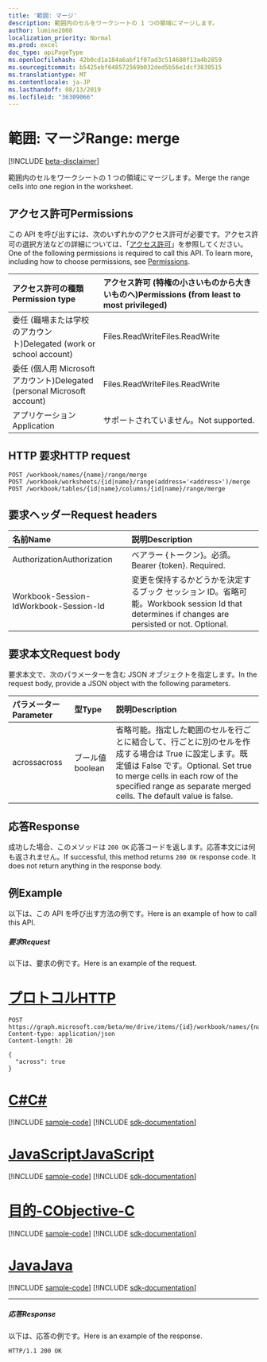 ```yaml
---
title: '範囲: マージ'
description: 範囲内のセルをワークシートの 1 つの領域にマージします。
author: lumine2008
localization_priority: Normal
ms.prod: excel
doc_type: apiPageType
ms.openlocfilehash: 42b0cd1a184a6abf1f07ad3c514680f13a4b2859
ms.sourcegitcommit: b5425ebf648572569b032ded5b56e1dcf3830515
ms.translationtype: MT
ms.contentlocale: ja-JP
ms.lasthandoff: 08/13/2019
ms.locfileid: "36309066"
---
```

# <a name="range-merge"></a><span data-ttu-id="ac4f0-103">範囲: マージ</span><span class="sxs-lookup"><span data-stu-id="ac4f0-103">Range: merge</span></span>

[!INCLUDE [beta-disclaimer](../../includes/beta-disclaimer.md)]

<span data-ttu-id="ac4f0-104">範囲内のセルをワークシートの 1 つの領域にマージします。</span><span class="sxs-lookup"><span data-stu-id="ac4f0-104">Merge the range cells into one region in the worksheet.</span></span>
## <a name="permissions"></a><span data-ttu-id="ac4f0-105">アクセス許可</span><span class="sxs-lookup"><span data-stu-id="ac4f0-105">Permissions</span></span>
<span data-ttu-id="ac4f0-p101">この API を呼び出すには、次のいずれかのアクセス許可が必要です。アクセス許可の選択方法などの詳細については、「[アクセス許可](/graph/permissions-reference)」を参照してください。</span><span class="sxs-lookup"><span data-stu-id="ac4f0-p101">One of the following permissions is required to call this API. To learn more, including how to choose permissions, see [Permissions](/graph/permissions-reference).</span></span>

|<span data-ttu-id="ac4f0-108">アクセス許可の種類</span><span class="sxs-lookup"><span data-stu-id="ac4f0-108">Permission type</span></span>      | <span data-ttu-id="ac4f0-109">アクセス許可 (特権の小さいものから大きいものへ)</span><span class="sxs-lookup"><span data-stu-id="ac4f0-109">Permissions (from least to most privileged)</span></span>              |
|:--------------------|:---------------------------------------------------------|
|<span data-ttu-id="ac4f0-110">委任 (職場または学校のアカウント)</span><span class="sxs-lookup"><span data-stu-id="ac4f0-110">Delegated (work or school account)</span></span> | <span data-ttu-id="ac4f0-111">Files.ReadWrite</span><span class="sxs-lookup"><span data-stu-id="ac4f0-111">Files.ReadWrite</span></span>    |
|<span data-ttu-id="ac4f0-112">委任 (個人用 Microsoft アカウント)</span><span class="sxs-lookup"><span data-stu-id="ac4f0-112">Delegated (personal Microsoft account)</span></span> | <span data-ttu-id="ac4f0-113">Files.ReadWrite</span><span class="sxs-lookup"><span data-stu-id="ac4f0-113">Files.ReadWrite</span></span>    |
|<span data-ttu-id="ac4f0-114">アプリケーション</span><span class="sxs-lookup"><span data-stu-id="ac4f0-114">Application</span></span> | <span data-ttu-id="ac4f0-115">サポートされていません。</span><span class="sxs-lookup"><span data-stu-id="ac4f0-115">Not supported.</span></span> |

## <a name="http-request"></a><span data-ttu-id="ac4f0-116">HTTP 要求</span><span class="sxs-lookup"><span data-stu-id="ac4f0-116">HTTP request</span></span>
<!-- { "blockType": "ignored" } -->
```http
POST /workbook/names/{name}/range/merge
POST /workbook/worksheets/{id|name}/range(address='<address>')/merge
POST /workbook/tables/{id|name}/columns/{id|name}/range/merge

```
## <a name="request-headers"></a><span data-ttu-id="ac4f0-117">要求ヘッダー</span><span class="sxs-lookup"><span data-stu-id="ac4f0-117">Request headers</span></span>
| <span data-ttu-id="ac4f0-118">名前</span><span class="sxs-lookup"><span data-stu-id="ac4f0-118">Name</span></span>       | <span data-ttu-id="ac4f0-119">説明</span><span class="sxs-lookup"><span data-stu-id="ac4f0-119">Description</span></span>|
|:---------------|:----------|
| <span data-ttu-id="ac4f0-120">Authorization</span><span class="sxs-lookup"><span data-stu-id="ac4f0-120">Authorization</span></span>  | <span data-ttu-id="ac4f0-p102">ベアラー {トークン}。必須。</span><span class="sxs-lookup"><span data-stu-id="ac4f0-p102">Bearer {token}. Required.</span></span> |
| <span data-ttu-id="ac4f0-123">Workbook-Session-Id</span><span class="sxs-lookup"><span data-stu-id="ac4f0-123">Workbook-Session-Id</span></span>  | <span data-ttu-id="ac4f0-p103">変更を保持するかどうかを決定するブック セッション ID。省略可能。</span><span class="sxs-lookup"><span data-stu-id="ac4f0-p103">Workbook session Id that determines if changes are persisted or not. Optional.</span></span>|

## <a name="request-body"></a><span data-ttu-id="ac4f0-126">要求本文</span><span class="sxs-lookup"><span data-stu-id="ac4f0-126">Request body</span></span>
<span data-ttu-id="ac4f0-127">要求本文で、次のパラメーターを含む JSON オブジェクトを指定します。</span><span class="sxs-lookup"><span data-stu-id="ac4f0-127">In the request body, provide a JSON object with the following parameters.</span></span>

| <span data-ttu-id="ac4f0-128">パラメーター</span><span class="sxs-lookup"><span data-stu-id="ac4f0-128">Parameter</span></span>    | <span data-ttu-id="ac4f0-129">型</span><span class="sxs-lookup"><span data-stu-id="ac4f0-129">Type</span></span>   |<span data-ttu-id="ac4f0-130">説明</span><span class="sxs-lookup"><span data-stu-id="ac4f0-130">Description</span></span>|
|:---------------|:--------|:----------|
|<span data-ttu-id="ac4f0-131">across</span><span class="sxs-lookup"><span data-stu-id="ac4f0-131">across</span></span>|<span data-ttu-id="ac4f0-132">ブール値</span><span class="sxs-lookup"><span data-stu-id="ac4f0-132">boolean</span></span>|<span data-ttu-id="ac4f0-p104">省略可能。指定した範囲のセルを行ごとに結合して、行ごとに別のセルを作成する場合は True に設定します。既定値は False です。</span><span class="sxs-lookup"><span data-stu-id="ac4f0-p104">Optional. Set true to merge cells in each row of the specified range as separate merged cells. The default value is false.</span></span>|

## <a name="response"></a><span data-ttu-id="ac4f0-136">応答</span><span class="sxs-lookup"><span data-stu-id="ac4f0-136">Response</span></span>

<span data-ttu-id="ac4f0-p105">成功した場合、このメソッドは `200 OK` 応答コードを返します。応答本文には何も返されません。</span><span class="sxs-lookup"><span data-stu-id="ac4f0-p105">If successful, this method returns `200 OK` response code. It does not return anything in the response body.</span></span>

## <a name="example"></a><span data-ttu-id="ac4f0-139">例</span><span class="sxs-lookup"><span data-stu-id="ac4f0-139">Example</span></span>
<span data-ttu-id="ac4f0-140">以下は、この API を呼び出す方法の例です。</span><span class="sxs-lookup"><span data-stu-id="ac4f0-140">Here is an example of how to call this API.</span></span>
##### <a name="request"></a><span data-ttu-id="ac4f0-141">要求</span><span class="sxs-lookup"><span data-stu-id="ac4f0-141">Request</span></span>
<span data-ttu-id="ac4f0-142">以下は、要求の例です。</span><span class="sxs-lookup"><span data-stu-id="ac4f0-142">Here is an example of the request.</span></span>

# <a name="httptabhttp"></a>[<span data-ttu-id="ac4f0-143">プロトコル</span><span class="sxs-lookup"><span data-stu-id="ac4f0-143">HTTP</span></span>](#tab/http)
<!-- {
  "blockType": "request",
  "name": "range_merge"
}-->
```http
POST https://graph.microsoft.com/beta/me/drive/items/{id}/workbook/names/{name}/range/merge
Content-type: application/json
Content-length: 20

{
  "across": true
}
```
# <a name="ctabcsharp"></a>[<span data-ttu-id="ac4f0-144">C#</span><span class="sxs-lookup"><span data-stu-id="ac4f0-144">C#</span></span>](#tab/csharp)
[!INCLUDE [sample-code](../includes/snippets/csharp/range-merge-csharp-snippets.md)]
[!INCLUDE [sdk-documentation](../includes/snippets/snippets-sdk-documentation-link.md)]

# <a name="javascripttabjavascript"></a>[<span data-ttu-id="ac4f0-145">JavaScript</span><span class="sxs-lookup"><span data-stu-id="ac4f0-145">JavaScript</span></span>](#tab/javascript)
[!INCLUDE [sample-code](../includes/snippets/javascript/range-merge-javascript-snippets.md)]
[!INCLUDE [sdk-documentation](../includes/snippets/snippets-sdk-documentation-link.md)]

# <a name="objective-ctabobjc"></a>[<span data-ttu-id="ac4f0-146">目的-C</span><span class="sxs-lookup"><span data-stu-id="ac4f0-146">Objective-C</span></span>](#tab/objc)
[!INCLUDE [sample-code](../includes/snippets/objc/range-merge-objc-snippets.md)]
[!INCLUDE [sdk-documentation](../includes/snippets/snippets-sdk-documentation-link.md)]

# <a name="javatabjava"></a>[<span data-ttu-id="ac4f0-147">Java</span><span class="sxs-lookup"><span data-stu-id="ac4f0-147">Java</span></span>](#tab/java)
[!INCLUDE [sample-code](../includes/snippets/java/range-merge-java-snippets.md)]
[!INCLUDE [sdk-documentation](../includes/snippets/snippets-sdk-documentation-link.md)]

---


##### <a name="response"></a><span data-ttu-id="ac4f0-148">応答</span><span class="sxs-lookup"><span data-stu-id="ac4f0-148">Response</span></span>
<span data-ttu-id="ac4f0-149">以下は、応答の例です。</span><span class="sxs-lookup"><span data-stu-id="ac4f0-149">Here is an example of the response.</span></span> 
<!-- {
  "blockType": "response",
  "truncated": true,
  "@odata.type": "microsoft.graph.none"
} -->
```http
HTTP/1.1 200 OK
```

<!-- uuid: 8fcb5dbc-d5aa-4681-8e31-b001d5168d79
2015-10-25 14:57:30 UTC -->
<!--
{
  "type": "#page.annotation",
  "description": "Range: merge",
  "keywords": "",
  "section": "documentation",
  "tocPath": "",
  "suppressions": [
  ]
}
-->
